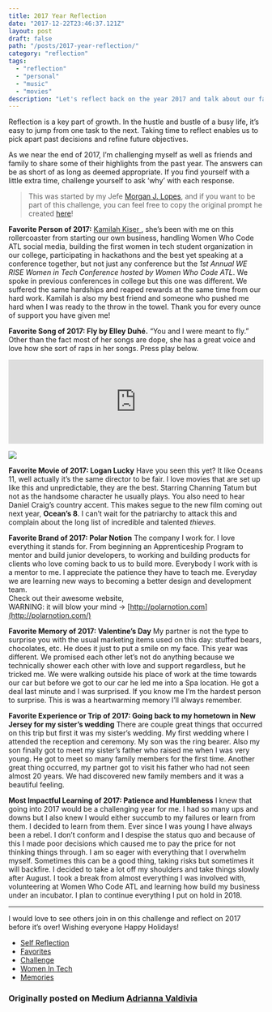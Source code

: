 ```yaml
---
title: 2017 Year Reflection
date: "2017-12-22T23:46:37.121Z"
layout: post
draft: false
path: "/posts/2017-year-reflection/"
category: "reflection"
tags:
  - "reflection"
  - "personal"
  - "music"
  - "movies"
description: "Let's reflect back on the year 2017 and talk about our favorite things. Here are mine."
---
```


Reflection is a key part of growth. In the hustle and bustle of a busy life,
it’s easy to jump from one task to the next. Taking time to reflect enables us
to pick apart past decisions and refine future objectives.

As we near the end of 2017, I’m challenging myself as well as friends and family
to share some of their highlights from the past year. The answers can be as
short of as long as deemed appropriate. If you find yourself with a little extra
time, challenge yourself to ask ‘why’ with each response.

> This was started by my Jefe [Morgan J. Lopes](https://medium.com/@MorganJLopes),
> and if you want to be part of this challenge, you can feel free to copy the
original prompt he created
[here](https://medium.com/@MorganJLopes/the-final-challenge-of-2017-ad9ce77d19de)!

**Favorite Person of 2017:**
[Kamilah Kiser ](https://medium.com/@KamilahKiser),
she’s been with me on this rollercoaster from starting our own business,
handling Women Who Code ATL social media, building the first women in tech
student organization in our college, participating in hackathons and the best
yet speaking at a conference together, but not just any conference but the *1st
Annual WE RISE Women in Tech Conference hosted by Women Who Code ATL*. We spoke
in previous conferences in college but this one was different. We suffered the
same hardships and reaped rewards at the same time from our hard work. Kamilah
is also my best friend and someone who pushed me hard when I was ready to the
throw in the towel. Thank you for every ounce of support you have given me!

**Favorite Song of 2017: Fly by Elley Duhé.**
“You and I were meant to fly.” <br>
Other than the fact most of her songs are dope, she has a great voice and love
how she sort of raps in her songs. Press play below.

<center><iframe width="100%" height="166" scrolling="no" frameborder="no" src="https://w.soundcloud.com/player/?url=https%3A//api.soundcloud.com/tracks/333146107&amp;color=ff5500"></iframe></center>


![](https://cdn-images-1.medium.com/max/1200/1*-1ItI0iaiNI9MAzXstdUJg.jpeg)

**Favorite Movie of 2017: Logan Lucky**
Have you seen this yet? It like Oceans
11, well actually it’s the same director to be fair. I love movies that are set
up like this and unpredictable, they are the best. Starring Channing Tatum but
not as the handsome character he usually plays. You also need to hear Daniel
Craig’s country accent. This makes segue to the new film coming out next year,
**Ocean’s 8**. I can’t wait for the patriarchy to attack this and complain about
the long list of incredible and talented *thieves*.

**Favorite Brand of 2017: Polar Notion** 
The company I work for. I love
everything it stands for. From beginning an Apprenticeship Program to mentor and
build junior developers, to working and building products for clients who love
coming back to us to build more. Everybody I work with is a mentor to me. I
appreciate the patience they have to teach me. Everyday we are learning new ways
to becoming a better design and development team. <br> Check out their awesome
website, <br> WARNING: it will blow your mind →
[http://polarnotion.com](http://polarnotion.com/)

**Favorite Memory of 2017: Valentine’s Day**
My partner is not the type to surprise you with the usual marketing items used on this day: stuffed bears, chocolates, etc. He does it just to put a smile on my face. This year was
different. We promised each other let’s not do anything because we technically
shower each other with love and support regardless, but he tricked me. We were
walking outside his place of work at the time towards our car but before we got
to our car he led me into a Spa location. He got a deal last minute and I was
surprised. If you know me I’m the hardest person to surprise. This is was a
heartwarming memory I’ll always remember.

**Favorite Experience or Trip of 2017: Going back to my hometown in New Jersey
for my sister’s wedding**
There are couple great things that occurred on this trip but first it was my sister’s wedding. My first wedding where I attended the reception and ceremony. My son was the ring bearer. Also my son finally got to meet my sister’s father who raised me when I was very young. He got to meet so
many family members for the first time. Another great thing occurred, my partner
got to visit his father who had not seen almost 20 years. We had discovered new
family members and it was a beautiful feeling.

**Most Impactful Learning of 2017: Patience and Humbleness**
I knew that going into 2017 would be a challenging year for me. I had so many ups and downs but I
also knew I would either succumb to my failures or learn from them. I decided to
learn from them. Ever since I was young I have always been a rebel. I don’t
conform and I despise the status quo and because of this I made poor decisions
which caused me to pay the price for not thinking things through. I am so eager
with everything that I overwhelm myself. Sometimes this can be a good thing,
taking risks but sometimes it will backfire. I decided to take a lot off my
shoulders and take things slowly after August. I took a break from almost
everything I was involved with, volunteering at Women Who Code ATL and learning
how build my business under an incubator. I plan to continue everything I put on
hold in 2018.

*****

I would love to see others join in on this challenge and reflect on 2017 before
it’s over! Wishing everyone Happy Holidays!

* [Self Reflection](https://medium.com/tag/self-reflection?source=post)
* [Favorites](https://medium.com/tag/favorites?source=post)
* [Challenge](https://medium.com/tag/challenge?source=post)
* [Women In Tech](https://medium.com/tag/women-in-tech?source=post)
* [Memories](https://medium.com/tag/memories?source=post)

### Originally posted on Medium [Adrianna Valdivia](https://medium.com/@adrianna.valdivia)
